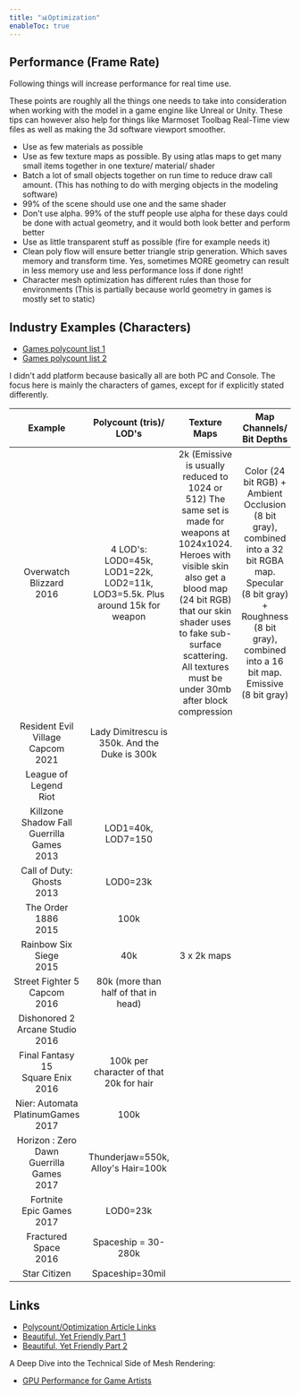 ```yaml
---
title: "📊Optimization"
enableToc: true
---
```


## Performance (Frame Rate)
Following things will increase performance for real time use.

These points are roughly all the things one needs to take into consideration when working with the model in a game engine like Unreal or Unity. These tips can however also help for things like Marmoset Toolbag Real-Time view files as well as making the 3d software viewport smoother.

- Use as few materials as possible
- Use as few texture maps as possible. By using atlas maps to get many small items together in one texture/ material/ shader
- Batch a lot of small objects together on run time to reduce draw call amount. (This has nothing to do with merging objects in the modeling software)
- 99% of the scene should use one and the same shader
- Don't use alpha. 99% of the stuff people use alpha for these days could be done with actual geometry, and it would both look better and perform better
- Use as little transparent stuff as possible (fire for example needs it) 
- Clean poly flow will ensure better triangle strip generation. Which saves memory and transform time. Yes, sometimes MORE geometry can result in less memory use and less performance loss if done right!
- Character mesh optimization has different rules than those for environments (This is partially because world geometry in games is mostly set to static)

## Industry Examples (Characters)

- [Games polycount list 1](https://polycount.com/discussion/126662/triangle-counts-for-assets-from-various-videogames)
- [Games polycount list 2](https://polycount.com/discussion/141061/polycounts-in-next-gen-games-thread)


I didn't add platform because basically all are both PC and Console. The focus here is mainly the characters of games, except for if explicitly stated differently.

|Example|Polycount (tris)/ LOD's|Texture Maps|Map Channels/ Bit Depths|Links
|:-:|:-:|:-:|:-:|:-:
|Overwatch<br>Blizzard<br>2016|4 LOD's: LOD0=45k, LOD1=22k, LOD2=11k, LOD3=5.5k. Plus around 15k for weapon|2k (Emissive is usually reduced to 1024 or 512) The same set is made for weapons at 1024x1024. Heroes with visible skin also get a blood map (24 bit RGB) that our skin shader uses to fake sub-surface scattering. All textures must be under 30mb after block compression|Color (24 bit RGB) + Ambient Occlusion (8 bit gray), combined into a 32 bit RGBA map. Specular (8 bit gray) + Roughness (8 bit gray), combined into a 16 bit map. Emissive (8 bit gray)|[Source](https://polycount.com/discussion/170394/technical-study-overwatch-image-heavy)
|Resident Evil Village<br>Capcom<br>2021|Lady Dimitrescu is 350k. And the Duke is 300k
|League of Legend<br>Riot|
|Killzone Shadow Fall<br>Guerrilla Games<br>2013|LOD1=40k, LOD7=150
|Call of Duty: Ghosts<br>2013|LOD0=23k
|The Order 1886<br>2015|100k
|Rainbow Six Siege<br>2015|40k|3 x 2k maps
|Street Fighter 5<br>Capcom<br>2016|80k (more than half of that in head)
|Dishonored 2<br>Arcane Studio<br>2016||||[ArtStation](https://www.artstation.com/artwork/QwAqr)
|Final Fantasy 15<br>Square Enix<br>2016|100k per character of that 20k for hair|||[Source](http://gematsu.com/2014/12/final-fantasy-xv-detailed-famitsu)
|Nier: Automata<br>PlatinumGames<br>2017|100k
|Horizon : Zero Dawn<br>Guerrilla Games<br>2017|Thunderjaw=550k, Alloy's Hair=100k|||[Source](https://www.technobuffalo.com/horizon-zero-dawn-eyes-on-preview-post-post-apocalyptic), [ArtStation](https://www.artstation.com/artwork/EDbk4)
|Fortnite<br>Epic Games<br>2017|LOD0=23k
|Fractured Space<br>2016|Spaceship = 30-280k
|Star Citizen|Spaceship=30mil

## Links

- [Polycount/Optimization Article Links](http://wiki.polycount.com/wiki/PolygonCount#Typical_Triangle_Counts)
- [Beautiful, Yet Friendly Part 1](http://www.ericchadwick.com/examples/provost/byf1.html)
- [Beautiful, Yet Friendly Part 2](http://www.ericchadwick.com/examples/provost/byf2.html)


A Deep Dive into the Technical Side of Mesh Rendering:

- [GPU Performance for Game Artists](http://www.fragmentbuffer.com/gpu-performance-for-game-artists/)